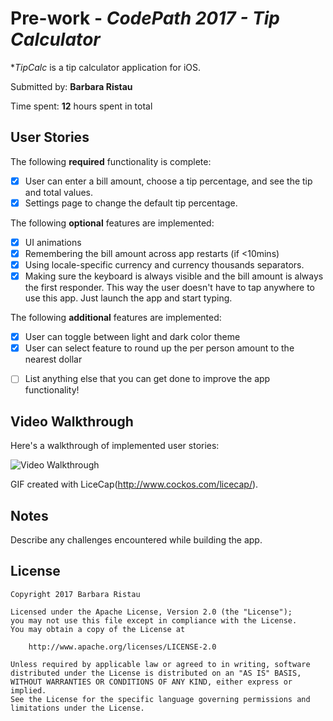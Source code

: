 # Pre-work - *CodePath 2017 - Tip Calculator*

**TipCalc* is a tip calculator application for iOS.

Submitted by: **Barbara Ristau**

Time spent: **12** hours spent in total

## User Stories

The following **required** functionality is complete:

* [X] User can enter a bill amount, choose a tip percentage, and see the tip and total values.
* [X] Settings page to change the default tip percentage.

The following **optional** features are implemented:
* [X] UI animations
* [X] Remembering the bill amount across app restarts (if <10mins)
* [X] Using locale-specific currency and currency thousands separators.
* [X] Making sure the keyboard is always visible and the bill amount is always the first responder. This way the user doesn't have to tap anywhere to use this app. Just launch the app and start typing.

The following **additional** features are implemented:
* [X] User can toggle between light and dark color theme
* [X] User can select feature to round up the per person amount to the nearest dollar

- [ ] List anything else that you can get done to improve the app functionality!



## Video Walkthrough 

Here's a walkthrough of implemented user stories:

<img src='[img]http://i.imgur.com/k8IH7My.gif[/img]' title='Video Walkthrough' width='' alt='Video Walkthrough' />

GIF created with LiceCap(http://www.cockos.com/licecap/).

## Notes

Describe any challenges encountered while building the app.

## License

    Copyright 2017 Barbara Ristau

    Licensed under the Apache License, Version 2.0 (the "License");
    you may not use this file except in compliance with the License.
    You may obtain a copy of the License at

        http://www.apache.org/licenses/LICENSE-2.0

    Unless required by applicable law or agreed to in writing, software
    distributed under the License is distributed on an "AS IS" BASIS,
    WITHOUT WARRANTIES OR CONDITIONS OF ANY KIND, either express or implied.
    See the License for the specific language governing permissions and
    limitations under the License.
